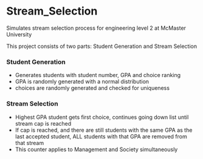 # Stream_Selection
Simulates stream selection process for engineering level 2 at McMaster University

This project consists of two parts: Student Generation and Stream Selection

### Student Generation
* Generates students with student number, GPA and choice ranking
* GPA is randomly generated with a normal distribution
* choices are randomly generated and checked for uniqueness

### Stream Selection
* Highest GPA student gets first choice, continues going down list until stream cap is reached
* If cap is reached, and there are still students with the same GPA as the last accepted student, ALL students with that GPA are removed from that stream
* This counter applies to Management and Society simultaneously
